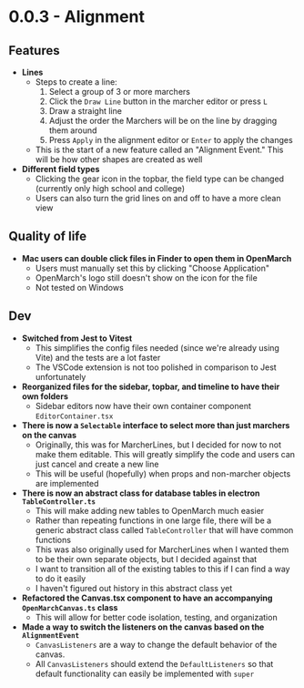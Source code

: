 # 0.0.3 - Alignment

## Features

- **Lines**
  - Steps to create a line:
    1. Select a group of 3 or more marchers
    1. Click the `Draw Line` button in the marcher editor or press `L`
    1. Draw a straight line
    1. Adjust the order the Marchers will be on the line by dragging them around
    1. Press `Apply` in the alignment editor or `Enter` to apply the changes
  - This is the start of a new feature called an "Alignment Event." This will be how other shapes are created as well
- **Different field types**
  - Clicking the gear icon in the topbar, the field type can be changed (currently only high school and college)
  - Users can also turn the grid lines on and off to have a more clean view

## Quality of life

- **Mac users can double click files in Finder to open them in OpenMarch**
  - Users must manually set this by clicking "Choose Application"
  - OpenMarch's logo still doesn't show on the icon for the file
  - Not tested on Windows

## Dev

- **Switched from Jest to Vitest**
  - This simplifies the config files needed (since we're already using Vite) and the tests are a lot faster
  - The VSCode extension is not too polished in comparison to Jest unfortunately
- **Reorganized files for the sidebar, topbar, and timeline to have their own folders**
  - Sidebar editors now have their own container component `EditorContainer.tsx`
- **There is now a `Selectable` interface to select more than just marchers on the canvas**
  - Originally, this was for MarcherLines, but I decided for now to not make them editable. This will greatly simplify the code and users can just cancel and create a new line
  - This will be useful (hopefully) when props and non-marcher objects are implemented
- **There is now an abstract class for database tables in electron `TableController.ts`**
  - This will make adding new tables to OpenMarch much easier
  - Rather than repeating functions in one large file, there will be a generic abstract class called `TableController` that will have common functions
  - This was also originally used for MarcherLines when I wanted them to be their own separate objects, but I decided against that
  - I want to transition all of the existing tables to this if I can find a way to do it easily
  - I haven't figured out history in this abstract class yet
- **Refactored the Canvas.tsx component to have an accompanying `OpenMarchCanvas.ts` class**
  - This will allow for better code isolation, testing, and organization
- **Made a way to switch the listeners on the canvas based on the `AlignmentEvent`**
  - `CanvasListeners` are a way to change the default behavior of the canvas.
  - All `CanvasListeners` should extend the `DefaultListeners` so that default functionality can easily be implemented with `super`
